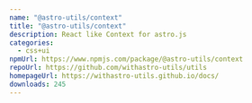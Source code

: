 ```yaml
---
name: "@astro-utils/context"
title: "@astro-utils/context"
description: React like Context for astro.js
categories:
  - css+ui
npmUrl: https://www.npmjs.com/package/@astro-utils/context
repoUrl: https://github.com/withastro-utils/utils
homepageUrl: https://withastro-utils.github.io/docs/
downloads: 245
---
```

